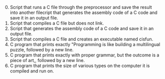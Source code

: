0. Script that runs a C file through the preprocessor and save the result into another filecript that generates the assembly code of a C code and save it in an output file.
1. Script that compiles a C file but does not link.
2. Script that generates the assembly code of a C code and save it in an output file.
3. Script that compiles a C file and creates an executable named cisfun.
4. C program that prints exactly "Programming is like building a multilingual puzzle, followed by a new line.
5. C program that prints exactly with proper grammar, but the outcome is a piece of art,, followed by a new line.
6. C program that prints the size of various types on the computer it is compiled and run on.
